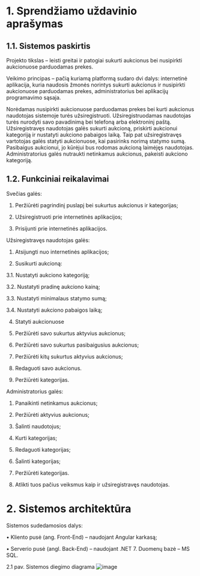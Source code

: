 # 1.	Sprendžiamo uždavinio aprašymas

## 1.1. Sistemos paskirtis

Projekto tikslas – leisti greitai ir patogiai sukurti aukcionus bei nusipirkti aukcionuose parduodamas prekes.

Veikimo principas – pačią kuriamą platformą sudaro dvi dalys: internetinė aplikacija, kuria naudosis žmonės norintys sukurti aukcionus ir nusipirkti aukcionuose parduodamas prekes, administratorius bei aplikacijų programavimo sąsaja.

Norėdamas nusipirkti aukcionuose parduodamas prekes bei kurti aukcionus naudotojas sistemoje turės užsiregistruoti. Užsiregistruodamas naudotojas turės nurodyti savo pavadinimą bei telefoną arba elektroninį paštą. Užsiregistravęs naudotojas galės sukurti aukcioną, priskirti aukcionui kategoriją ir nustatyti aukciono pabaigos laiką. Taip pat užsiregistravęs vartotojas galės statyti aukcionuose, kai pasirinks norimą statymo sumą. Pasibaigus aukcionui, jo kūrėjui bus rodomas aukcioną laimėjęs naudotojas. Administratorius galės nutraukti netinkamus aukcionus, pakeisti aukciono kategoriją.

## 1.2. Funkciniai reikalavimai

Svečias galės:

1.	Peržiūrėti pagrindinį puslapį bei sukurtus aukcionus ir kategorijas;

2.	Užsiregistruoti prie internetinės aplikacijos;

3.	Prisijunti prie internetinės aplikacijos.


Užsiregistravęs naudotojas galės:

1.	Atsijungti nuo internetinės aplikacijos;

2.	Susikurti aukcioną:

3.1.	Nustatyti aukciono kategoriją;

3.2.	Nustatyti pradinę aukciono kainą;

3.3.	Nustatyti minimalaus statymo sumą;

3.4.	Nustatyti aukciono pabaigos laiką;

4.	Statyti aukcionuose

5.	Peržiūrėti savo sukurtus aktyvius aukcionus;

6.	Peržiūrėti savo sukurtus pasibaigusius aukcionus;

7.	Peržiūrėti kitų sukurtus aktyvius aukcionus;
   
8.	Redaguoti savo aukcionus.
    
9.	Peržiūrėti kategorijas.
 
Administratorius galės:

1.	Panaikinti netinkamus aukcionus;

2.	Peržiūrėti aktyvius aukcionus;

3.	Šalinti naudotojus;

4.	Kurti kategorijas;
   
5.	Redaguoti kategorijas;
   
6.	Šalinti kategorijas;
   
7.	Peržiūrėti kategorijas.
   
8.	Atlikti tuos pačius veiksmus kaip ir užsiregistravęs naudotojas.


# 2.	Sistemos architektūra

Sistemos sudedamosios dalys:

•	Kliento pusė (ang. Front-End) – naudojant Angular karkasą;

•	Serverio pusė (angl. Back-End) – naudojant .NET 7. Duomenų bazė – MS SQL.

2.1 pav. Sistemos diegimo diagrama
![image](https://github.com/GintarasBeskajev/Auction_Finder/assets/100523608/8925cabd-8643-4797-bd77-8b94c14c88c4)








